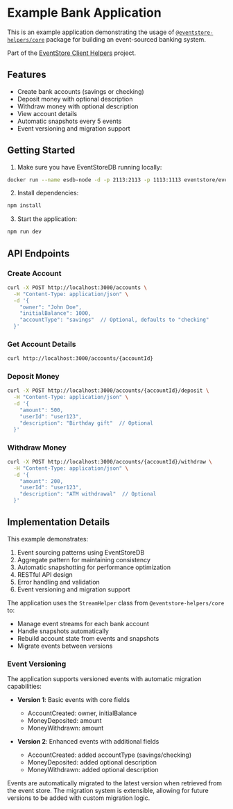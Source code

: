 # Example Bank Application

This is an example application demonstrating the usage of [`@eventstore-helpers/core`](../eventstore-helpers/README.md) package for building an event-sourced banking system.

Part of the [EventStore Client Helpers](../../README.md) project.

## Features

- Create bank accounts (savings or checking)
- Deposit money with optional description
- Withdraw money with optional description
- View account details
- Automatic snapshots every 5 events
- Event versioning and migration support

## Getting Started

1. Make sure you have EventStoreDB running locally:
```bash
docker run --name esdb-node -d -p 2113:2113 -p 1113:1113 eventstore/eventstore:latest --insecure --run-projections=All
```

2. Install dependencies:
```bash
npm install
```

3. Start the application:
```bash
npm run dev
```

## API Endpoints

### Create Account
```bash
curl -X POST http://localhost:3000/accounts \
  -H "Content-Type: application/json" \
  -d '{
    "owner": "John Doe",
    "initialBalance": 1000,
    "accountType": "savings"  // Optional, defaults to "checking"
  }'
```

### Get Account Details
```bash
curl http://localhost:3000/accounts/{accountId}
```

### Deposit Money
```bash
curl -X POST http://localhost:3000/accounts/{accountId}/deposit \
  -H "Content-Type: application/json" \
  -d '{
    "amount": 500,
    "userId": "user123",
    "description": "Birthday gift"  // Optional
  }'
```

### Withdraw Money
```bash
curl -X POST http://localhost:3000/accounts/{accountId}/withdraw \
  -H "Content-Type: application/json" \
  -d '{
    "amount": 200,
    "userId": "user123",
    "description": "ATM withdrawal"  // Optional
  }'
```

## Implementation Details

This example demonstrates:
1. Event sourcing patterns using EventStoreDB
2. Aggregate pattern for maintaining consistency
3. Automatic snapshotting for performance optimization
4. RESTful API design
5. Error handling and validation
6. Event versioning and migration support

The application uses the `StreamHelper` class from `@eventstore-helpers/core` to:
- Manage event streams for each bank account
- Handle snapshots automatically
- Rebuild account state from events and snapshots
- Migrate events between versions

### Event Versioning

The application supports versioned events with automatic migration capabilities:

- **Version 1**: Basic events with core fields
  - AccountCreated: owner, initialBalance
  - MoneyDeposited: amount
  - MoneyWithdrawn: amount

- **Version 2**: Enhanced events with additional fields
  - AccountCreated: added accountType (savings/checking)
  - MoneyDeposited: added optional description
  - MoneyWithdrawn: added optional description

Events are automatically migrated to the latest version when retrieved from the event store. The migration system is extensible, allowing for future versions to be added with custom migration logic.
